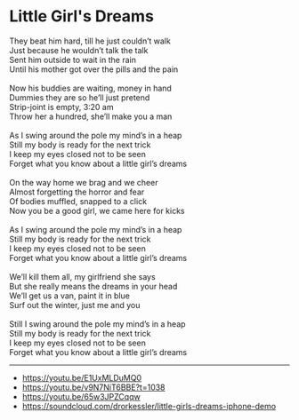 # Little Girl's Dreams

They beat him hard, till he just couldn’t walk\
Just because he wouldn’t talk the talk\
Sent him outside to wait in the rain\
Until his mother got over the pills and the pain\
\
Now his buddies are waiting, money in hand\
Dummies they are so he’ll just pretend\
Strip-joint is empty, 3:20 am\
Throw her a hundred, she’ll make you a man\
\
As I swing around the pole my mind’s in a heap\
Still my body is ready for the next trick\
I keep my eyes closed not to be seen\
Forget what you know about a little girl’s dreams\
\
On the way home we brag and we cheer\
Almost forgetting the horror and fear\
Of bodies muffled, snapped to a click\
Now you be a good girl, we came here for kicks\
\
As I swing around the pole my mind’s in a heap\
Still my body is ready for the next trick\
I keep my eyes closed not to be seen\
Forget what you know about a little girl’s dreams\
\
We’ll kill them all, my girlfriend she says\
But she really means the dreams in your head\
We’ll get us a van, paint it in blue\
Surf out the winter, just me and you\
\
Still I swing around the pole my mind’s in a heap\
Still my body is ready for the next trick\
I keep my eyes closed not to be seen\
Forget what you know about a little girl’s dreams

---
- https://youtu.be/E1UxMLDuMQ0
- https://youtu.be/v9N7NiT6BBE?t=1038
- https://youtu.be/65w3JPZCqqw
- https://soundcloud.com/drorkessler/little-girls-dreams-iphone-demo
